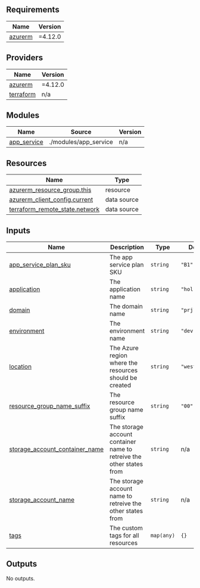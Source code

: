 <!-- BEGIN_TF_DOCS -->
## Requirements

| Name | Version |
|------|---------|
| <a name="requirement_azurerm"></a> [azurerm](#requirement\_azurerm) | =4.12.0 |

## Providers

| Name | Version |
|------|---------|
| <a name="provider_azurerm"></a> [azurerm](#provider\_azurerm) | =4.12.0 |
| <a name="provider_terraform"></a> [terraform](#provider\_terraform) | n/a |

## Modules

| Name | Source | Version |
|------|--------|---------|
| <a name="module_app_service"></a> [app\_service](#module\_app\_service) | ./modules/app_service | n/a |

## Resources

| Name | Type |
|------|------|
| [azurerm_resource_group.this](https://registry.terraform.io/providers/hashicorp/azurerm/4.12.0/docs/resources/resource_group) | resource |
| [azurerm_client_config.current](https://registry.terraform.io/providers/hashicorp/azurerm/4.12.0/docs/data-sources/client_config) | data source |
| [terraform_remote_state.network](https://registry.terraform.io/providers/hashicorp/terraform/latest/docs/data-sources/remote_state) | data source |

## Inputs

| Name | Description | Type | Default | Required |
|------|-------------|------|---------|:--------:|
| <a name="input_app_service_plan_sku"></a> [app\_service\_plan\_sku](#input\_app\_service\_plan\_sku) | The app service plan SKU | `string` | `"B1"` | no |
| <a name="input_application"></a> [application](#input\_application) | The application name | `string` | `"hol"` | no |
| <a name="input_domain"></a> [domain](#input\_domain) | The domain name | `string` | `"prj1"` | no |
| <a name="input_environment"></a> [environment](#input\_environment) | The environment name | `string` | `"dev"` | no |
| <a name="input_location"></a> [location](#input\_location) | The Azure region where the resources should be created | `string` | `"westeurope"` | no |
| <a name="input_resource_group_name_suffix"></a> [resource\_group\_name\_suffix](#input\_resource\_group\_name\_suffix) | The resource group name suffix | `string` | `"00"` | no |
| <a name="input_storage_account_container_name"></a> [storage\_account\_container\_name](#input\_storage\_account\_container\_name) | The storage account container name to retreive the other states from | `string` | n/a | yes |
| <a name="input_storage_account_name"></a> [storage\_account\_name](#input\_storage\_account\_name) | The storage account name to retreive the other states from | `string` | n/a | yes |
| <a name="input_tags"></a> [tags](#input\_tags) | The custom tags for all resources | `map(any)` | `{}` | no |

## Outputs

No outputs.
<!-- END_TF_DOCS -->